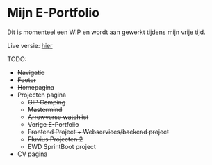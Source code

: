 # Mijn E-Portfolio
Dit is momenteel een WIP en wordt aan gewerkt tijdens mijn vrije tijd.

Live versie: [hier](https://e-portfolio-dietervmb.web.app/home)

TODO:
- ~~Navigatie~~
- ~~Footer~~
- ~~Homepagina~~
- Projecten pagina
  - ~~GIP Camping~~
  - ~~Mastermind~~
  - ~~Arrowverse watchlist~~
  - ~~Vorige E-Portfolio~~
  - ~~Frontend Project + Webservices/backend project~~
  - ~~Fluvius Projecten 2~~
  - EWD SprintBoot project
- CV pagina
